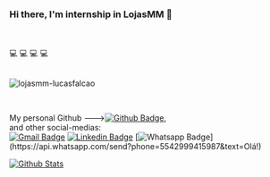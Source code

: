 ### Hi there, I'm internship in LojasMM 👋
</br> 
</br>
 💻 💻 💻 💻
</br>


</br>
<p align="left"> <img src="https://komarev.com/ghpvc/?username=lojasmm-lucasfalcao" alt="lojasmm-lucasfalcao" /> </p>
</br>


My personal Github --->[![Github Badge](https://img.shields.io/badge/-Github-000?style=flat-square&logo=Github&logoColor=white&link=https://github.com/Falcao1303)](https://github.com/Falcao1303), </br>
and other social-medias: </br> [![Gmail Badge](https://img.shields.io/badge/-Gmail-c14438?style=flat-square&logo=Gmail&logoColor=white&link=mailto:ducksdsfak@gmail.com)](mailto:ducksdsfak@gmail.com)
[![Linkedin Badge](https://img.shields.io/badge/-LinkedIn-blue?style=flat-square&logo=Linkedin&logoColor=white&link=https://www.linkedin.com/in/lucas-falcão-429858a1/)](https://www.linkedin.com/in/lucas-falcão-429858a1/)
[![Whatsapp Badge](https://img.shields.io/badge/-Whatsapp-4CA143?style=flat-square&labelColor=4CA143&logo=whatsapp&logoColor=white&link=https://api.whatsapp.com/send?phone=5542999415987&text=Olá!)](https://api.whatsapp.com/send?phone=5542999415987&text=Olá!)


[![Github Stats](https://github-readme-stats.vercel.app/api?username=lojasmm-lucasfalcao&hide=[%22issues%22,%22prs%22,%22contribs%22]&show_icons=true&theme=dark)](https://github.com/lojas-mm-lucasfalcao)
